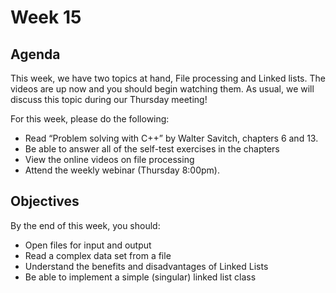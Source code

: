 # Week 15

## Agenda

This week, we have two topics at hand, File processing and Linked lists.  The videos are up now and you should begin watching them.  As usual, we will discuss this topic  during our Thursday meeting!

For this week, please do the following:

* Read “Problem solving with C++” by Walter Savitch, chapters 6 and 13.
* Be able to answer all of the self-test exercises in the chapters
* View the online videos on file processing
* Attend the weekly webinar (Thursday 8:00pm).

## Objectives

By the end of this week, you should:

* Open files for input and output
* Read a complex data set from a file
* Understand the benefits and disadvantages of Linked Lists
* Be able to implement a simple (singular) linked list class
